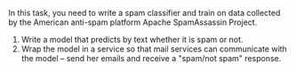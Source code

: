 In this task, you need to write a spam classifier and train on data collected by the American anti-spam platform Apache SpamAssassin Project.

1. Write a model that predicts by text whether it is spam or not.
2. Wrap the model in a service so that mail services can communicate with the model – send her emails and receive a "spam/not spam" response.

